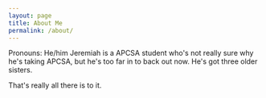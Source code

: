 ```yaml
---
layout: page
title: About Me
permalink: /about/
---
```

Pronouns: He/him
Jeremiah is a APCSA student who's not really sure why he's taking APCSA, but he's too far in to back out now.
He's got three older sisters.

That's really all there is to it.




